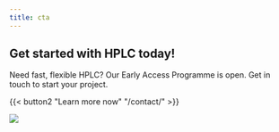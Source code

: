 ```yaml
---
title: cta
---
```

## Get started with HPLC today!

Need fast, flexible HPLC? Our Early Access Programme is open. Get in touch to start your project.

{{< button2 "Learn more now" "/contact/" >}}

![](/uploads/illustrations/cuate/server.svg)